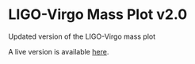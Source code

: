 # LIGO-Virgo Mass Plot v2.0
Updated version of the LIGO-Virgo mass plot

A live version is available [here](https://ageller.github.io/LIGO-Virgo-Mass-Plot_v2.0/).
